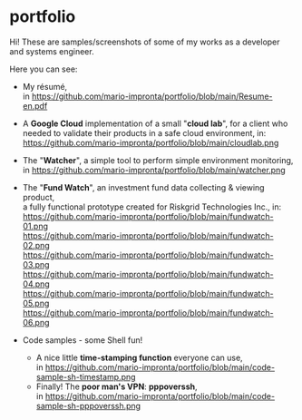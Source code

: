 # portfolio

Hi! These are samples/screenshots of some of my works as a developer and systems engineer.

Here you can see:

- My résumé,<br>
  in https://github.com/mario-impronta/portfolio/blob/main/Resume-en.pdf

- A <b>Google Cloud</b> implementation of a small "<b>cloud lab</b>", for a client who<br>
  needed to validate their products in a safe cloud environment, in:<br>
  https://github.com/mario-impronta/portfolio/blob/main/cloudlab.png

- The "<b>Watcher</b>", a simple tool to perform simple environment monitoring,<br>
  in https://github.com/mario-impronta/portfolio/blob/main/watcher.png

- The "<b>Fund Watch</b>", an investment fund data collecting & viewing product,<br>
  a fully functional prototype created for Riskgrid Technologies Inc., in:<br>
     https://github.com/mario-impronta/portfolio/blob/main/fundwatch-01.png<br>
     https://github.com/mario-impronta/portfolio/blob/main/fundwatch-02.png<br>
     https://github.com/mario-impronta/portfolio/blob/main/fundwatch-03.png<br>
     https://github.com/mario-impronta/portfolio/blob/main/fundwatch-04.png<br>
     https://github.com/mario-impronta/portfolio/blob/main/fundwatch-05.png<br>
     https://github.com/mario-impronta/portfolio/blob/main/fundwatch-06.png<br>

- Code samples - some Shell fun!<br>
  - A nice little <b>time-stamping function</b> everyone can use,<br>
    in https://github.com/mario-impronta/portfolio/blob/main/code-sample-sh-timestamp.png<br>
  - Finally! The <b>poor man's VPN</b>: <b>pppoverssh</b>,<br>
    in https://github.com/mario-impronta/portfolio/blob/main/code-sample-sh-pppoverssh.png<br>

